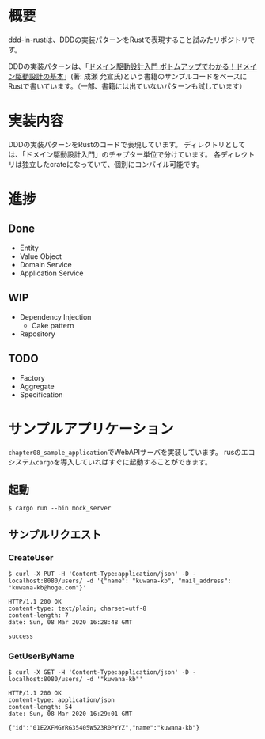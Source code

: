 # 概要
ddd-in-rustは、DDDの実装パターンをRustで表現すること試みたリポジトリです。

DDDの実装パターンは、「[ドメイン駆動設計入門 ボトムアップでわかる！ドメイン駆動設計の基本](https://www.amazon.co.jp/dp/B082WXZVPC/ref=dp-kindle-redirect?_encoding=UTF8&btkr=1)」(著: 成瀬 允宣氏)という書籍のサンプルコードをベースにRustで書いています。（一部、書籍には出ていないパターンも試しています）

# 実装内容
DDDの実装パターンをRustのコードで表現しています。
ディレクトリとしては、「ドメイン駆動設計入門」のチャプター単位で分けています。
各ディレクトリは独立したcrateになっていて、個別にコンパイル可能です。

# 進捗
## Done
* Entity
* Value Object
* Domain Service
* Application Service

## WIP
* Dependency Injection
  * Cake pattern
* Repository

## TODO
* Factory
* Aggregate
* Specification

# サンプルアプリケーション
`chapter08_sample_application`でWebAPIサーバを実装しています。
rusのエコシステム`cargo`を導入していればすぐに起動することができます。


## 起動
```shell
$ cargo run --bin mock_server
```
## サンプルリクエスト

### CreateUser
```shell
$ curl -X PUT -H 'Content-Type:application/json' -D - localhost:8080/users/ -d '{"name": "kuwana-kb", "mail_address": "kuwana-kb@hoge.com"}'

HTTP/1.1 200 OK
content-type: text/plain; charset=utf-8
content-length: 7
date: Sun, 08 Mar 2020 16:28:48 GMT

success
```

### GetUserByName
```shell
$ curl -X GET -H 'Content-Type:application/json' -D - localhost:8080/users/ -d '"kuwana-kb"'

HTTP/1.1 200 OK
content-type: application/json
content-length: 54
date: Sun, 08 Mar 2020 16:29:01 GMT

{"id":"01E2XFMGYRG35405W523R0PYYZ","name":"kuwana-kb"}
```
